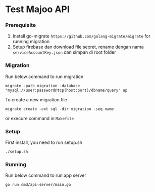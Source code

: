 # Test Majoo API

### Prerequisite

1. Install go-migrate `https://github.com/golang-migrate/migrate` for running migration
2. Setup firebase dan download file secret, rename dengan nama `serviceAccountKey.json` dan simpan di root folder

### Migration

Run below command to run migration

```
migrate -path migration -database "mysql://user:password@tcp(host:port)/dbname?query" up
```

To create a new migration file

```
migrate create -ext sql -dir migration -seq name
```

or execure command in `Makefile`

### Setup

First install, you need to run setup.sh

```
./setup.sh
```

### Running

Run below command to run app server

```
go run cmd/api-server/main.go
```
